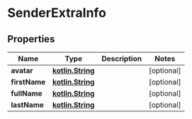 # SenderExtraInfo

## Properties
Name | Type | Description | Notes
------------ | ------------- | ------------- | -------------
**avatar** | [**kotlin.String**](.md) |  |  [optional]
**firstName** | [**kotlin.String**](.md) |  |  [optional]
**fullName** | [**kotlin.String**](.md) |  |  [optional]
**lastName** | [**kotlin.String**](.md) |  |  [optional]
